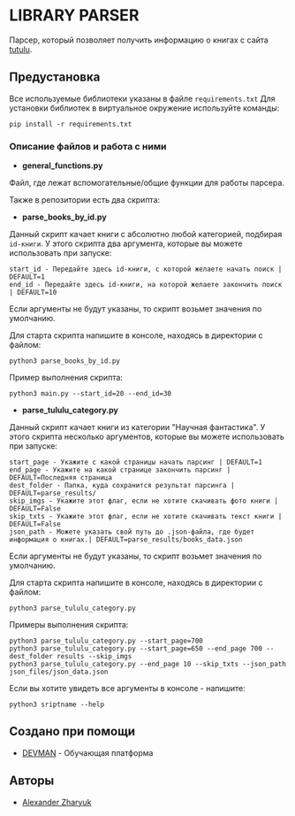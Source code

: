 # LIBRARY PARSER

Парсер, который позволяет получить информацию о книгах с сайта [tutulu](https://tululu.org/).

## Предустановка

Все используемые библиотеки указаны в файле `requirements.txt`
Для установки библиотек в виртуальное окружение используйте команды:

```
pip install -r requirements.txt
```

### Описание файлов и работа с ними

* **general_functions.py**

Файл, где лежат вспомогательные/общие функции для работы парсера.

Также в репозитории есть два скрипта:

* **parse_books_by_id.py**

Данный скрипт качает книги с абсолютно любой категорией, подбирая `id-книги`. 
У этого скрипта два аргумента, которые вы можете использовать при запуске:
``` 
start_id - Передайте здесь id-книги, с которой желаете начать поиск | DEFAULT=1
end_id - Передайте здесь id-книги, на которой желаете закончить поиск | DEFAULT=10
```
Если аргументы не будут указаны, то скрипт возьмет значения по умолчанию.

Для старта скрипта напишите в консоле, находясь в директории с файлом:
```
python3 parse_books_by_id.py
```

Пример выполнения скрипта:
```
python3 main.py --start_id=20 --end_id=30
```

* **parse_tululu_category.py**

Данный скрипт качает книги из категории "Научная фантастика". 
У этого скрипта несколько аргументов, которые вы можете использовать при запуске:
``` 
start_page - Укажите с какой страницы начать парсинг | DEFAULT=1
end_page - Укажите на какой странице закончить парсинг | DEFAULT=Последняя страница
dest_folder - Папка, куда сохранится результат парсинга | DEFAULT=parse_results/
skip_imgs - Укажите этот флаг, если не хотите скачивать фото книги | DEFAULT=False
skip_txts - Укажите этот флаг, если не хотите скачивать текст книги | DEFAULT=False
json_path - Можете указать свой путь до .json-файла, где будет информация о книгах.| DEFAULT=parse_results/books_data.json
```
Если аргументы не будут указаны, то скрипт возьмет значения по умолчанию.

Для старта скрипта напишите в консоле, находясь в директории с файлом:
```
python3 parse_tululu_category.py
```

Примеры выполнения скрипта:
```
python3 parse_tululu_category.py --start_page=700
python3 parse_tululu_category.py --start_page=650 --end_page 700 --dest_folder results --skip_imgs
python3 parse_tululu_category.py --end_page 10 --skip_txts --json_path json_files/json_data.json
```

Если вы хотите увидеть все аргументы в консоле - напишите:

``` 
python3 sriptname --help
```

## Создано при помощи

* [DEVMAN](https://dvmn.org/) - Обучающая платформа

## Авторы

* [Alexander Zharyuk](https://gist.github.com/AlexanderZharyuk)
